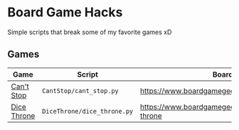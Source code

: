 # Board Game Hacks

Simple scripts that break some of my favorite games xD

## Games

| Game                                | Script                      | Board Game Geek                                            |
| ---                                 | ---                         | ---                                                        |
| [Can't Stop](CantStop/README.md)    | `CantStop/cant_stop.py`     | https://www.boardgamegeek.com/boardgame/41/cant-stop       |
| [Dice Throne](DiceThrone/README.md) | `DiceThrone/dice_throne.py` | https://www.boardgamegeek.com/boardgame/268201/dice-throne |
